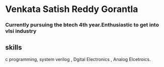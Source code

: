 # Venkata Satish Reddy Gorantla
### Currently pursuing the btech 4th year.Enthusiastic to get into vlsi industry
## skills 
c programming, system verilog , Dgital Electronics , Analog Elcetroics.

